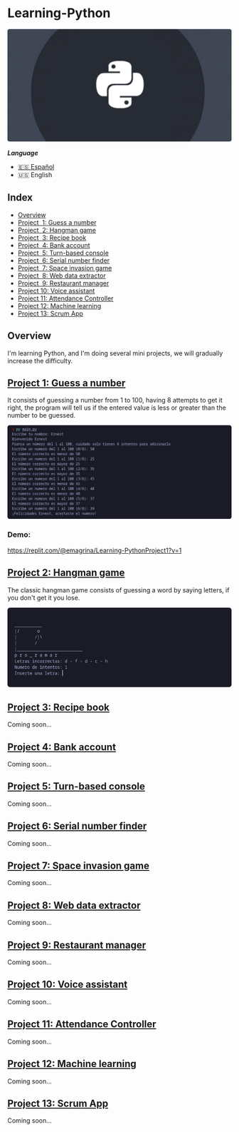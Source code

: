 # Learning-Python

![Learning-Python](.screenshots/python_banner.png)

 ***Language***
- [🇪🇸 Español](https://github.com/emagrina/Learning-Python/blob/main/README.es.md)
- 🇺🇸 English

## Index

- [Overview](#Overview)
- [Project  1: Guess a number](#project_1)
- [Project  2: Hangman game](#project_2)
- [Project  3: Recipe book](#project_3)
- [Project  4: Bank account](#project_4)
- [Project  5: Turn-based console](#project_5)
- [Project  6: Serial number finder](#project_6)
- [Project  7: Space invasion game](#project_7)
- [Project  8: Web data extractor](#project_8)
- [Project  9: Restaurant manager](#project_9)
- [Project 10: Voice assistant](#project_10)
- [Project 11: Attendance Controller](#project_11)
- [Project 12: Machine learning](#project_12)
- [Project 13: Scrum App](#project_13)

## Overview
 I'm learning Python, and I'm doing several mini projects, we will gradually increase the difficulty.

[<h2 id="project_1">Project 1: Guess a number</h2>](Projects/Project_01)
It consists of guessing a number from 1 to 100, having 8 attempts to get it right, the program will tell us if the entered value is less or greater than the number to be guessed.

![Learning-Python](.screenshots/img_project_1.png)

### Demo:
https://replit.com/@emagrina/Learning-PythonProject1?v=1

[<h2 id="project_2">Project 2: Hangman game</h2>](Projects/Project_02)
The classic hangman game consists of guessing a word by saying letters, if you don't get it you lose.

![Learning-Python](.screenshots/img_project_2.png)

[<h2 id="project_3">Project 3: Recipe book</h2>](Projects/Project_03)
Coming soon...

[<h2 id="project_4">Project 4: Bank account</h2>](Projects/Project_04)
Coming soon...

[<h2 id="project_5">Project 5: Turn-based console</h2>](Projects/Project_05)
Coming soon...

[<h2 id="project_6">Project 6: Serial number finder</h2>](Projects/Project_06)
Coming soon...

[<h2 id="project_7">Project 7: Space invasion game</h2>](Projects/Project_07)
Coming soon...

[<h2 id="project_8">Project 8: Web data extractor</h2>](Projects/Project_08)
Coming soon...

[<h2 id="project_9">Project 9: Restaurant manager</h2>](Projects/Project_09)
Coming soon...

[<h2 id="project_10">Project 10: Voice assistant</h2>](Projects/Project_10)
Coming soon...

[<h2 id="project_11">Project 11: Attendance Controller</h2>](Projects/Project_11)
Coming soon...

[<h2 id="project_12">Project 12: Machine learning</h2>](Projects/Project_12)
Coming soon...

[<h2 id="project_13">Project 13: Scrum App</h2>](Projects/Project_13)
Coming soon...
